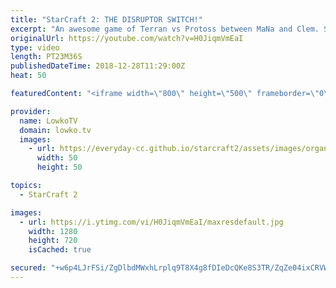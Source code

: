 ```yaml
---
title: "StarCraft 2: THE DISRUPTOR SWITCH!"
excerpt: "An awesome game of Terran vs Protoss between MaNa and Clem. Subscribe for more videos: http://lowko.tv/youtube Battlecruiser games: https://youtu.be/l-bX-iu7AZ0  Rather than transitioning towards the much more common High Templar, MaNa decides to focus on Colossus and then lots of Disruptors. An awesome"
originalUrl: https://youtube.com/watch?v=H0JiqmVmEaI
type: video
length: PT23M36S
publishedDateTime: 2018-12-28T11:29:00Z
heat: 50

featuredContent: "<iframe width=\"800\" height=\"500\" frameborder=\"0\" src=\"https://www.youtube.com/embed/H0JiqmVmEaI\" allow=\"accelerometer; autoplay; encrypted-media; gyroscope; picture-in-picture\" allowfullscreen></iframe>"

provider:
  name: LowkoTV
  domain: lowko.tv
  images:
    - url: https://everyday-cc.github.io/starcraft2/assets/images/organizations/lowko.tv-50x50.jpg
      width: 50
      height: 50

topics:
  - StarCraft 2

images:
  - url: https://i.ytimg.com/vi/H0JiqmVmEaI/maxresdefault.jpg
    width: 1280
    height: 720
    isCached: true

secured: "+w6p4LJrFSi/ZgDlbdMWxhLrplq9T8X4g8fDIeDcQKe8S3TR/ZqZe04ixCRVWzkRXpEN/WtraLJePS/cyspIXbkA6JUTwG4IwZ2cfFYzgRzoVqZap/M5ShuI6YAhe7JCSisCPBb3E73X5jfkjl6xADAM9LpHjOR71jzquNUiN6RL2+eSd+3NIk+ckLqQO0E+6v2d1BWaj8AW41EuT8FIdVrYeBPJ+h8a6yIpymc8QzG9vlJiES/9Ta7D1RH0vZ6wDoBNR9NYObT9yYWM91ttqZtsX598dDalzJP8GZh18rTl+pXB+t31VMFDFGs6Phs54VoU8iM2GaNAEyYVusK2BJjnjsu3g/fYjfwBkewj9SIt7vbXUHlS8ACQHaww7JXk9MMaJ4Uj7ApDLoRYZrwl+ceO1mOHLjt27ty/KKjnQNI=;uxDWG9IhbKg9e17vH2W4QQ=="
---
```


